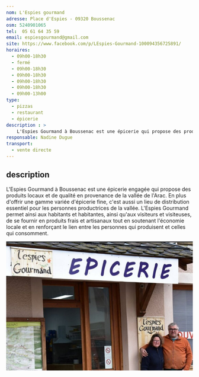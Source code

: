 ```yaml
---
nom: L'Espies gourmand
adresse: Place d'Espies - 09320 Boussenac
osm: 5240901065
tel:  05 61 64 35 59
email: espiesgourmand@gmail.com
site: https://www.facebook.com/p/LEspies-Gourmand-100094356725891/ 
horaires:
  - 09h00-18h30
  - fermé
  - 09h00-18h30
  - 09h00-18h30
  - 09h00-18h30
  - 09h00-18h30
  - 09h00-13h00
type:
  - pizzas
  - restaurant
  - épicerie
description : >
    L'Espies Gourmand à Boussenac est une épicerie qui propose des produits locaux de la vallée de l'Arac et sert de lieu de distribution pour les personnes productrices, favorisant ainsi le lien entre celles et ceux qui produisent et celles et ceux qui consomment.
responsable: Nadine Dugue
transport:
  - vente directe
---
```


## description

L'Espies Gourmand à Boussenac est une épicerie engagée qui propose des produits locaux et de qualité en provenance de la vallée de l'Arac. En plus d'offrir une gamme variée d'épicerie fine, c'est aussi un lieu de distribution essentiel pour les personnes productrices de la vallée. L'Espies Gourmand permet ainsi aux habitants et habitantes, ainsi qu'aux visiteurs et visiteuses, de se fournir en produits frais et artisanaux tout en soutenant l'économie locale et en renforçant le lien entre les personnes qui produisent et celles qui consomment.

![L'espies gourmand](./media/espies-gourmand.jpg)
